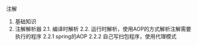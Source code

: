 注解
 1. 基础知识
 2. 注解解析器
    2.1. 编译时解析
    2.2. 运行时解析，使用AOP的方式解析注解需要执行的程序
         2.2.1 spring的AOP
         2.2.2 自己写扫包程序，使用代理模式